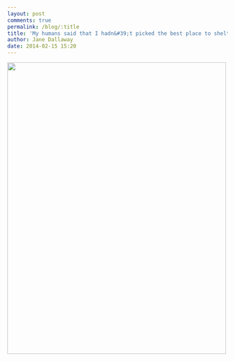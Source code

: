 ```yaml
---
layout: post
comments: true
permalink: /blog/:title
title: 'My humans said that I hadn&#39;t picked the best place to shelter from the wind'
author: Jane Dallaway
date: 2014-02-15 15:20
---
```


<div><a href="//static.skitters.dallaway.com/tp_IMG_20140215_132349.jpg"><img src="//static.skitters.dallaway.com/tp_thumb_IMG_20140215_132349.jpg" width="500" height="667"/></a></div>


  
      
